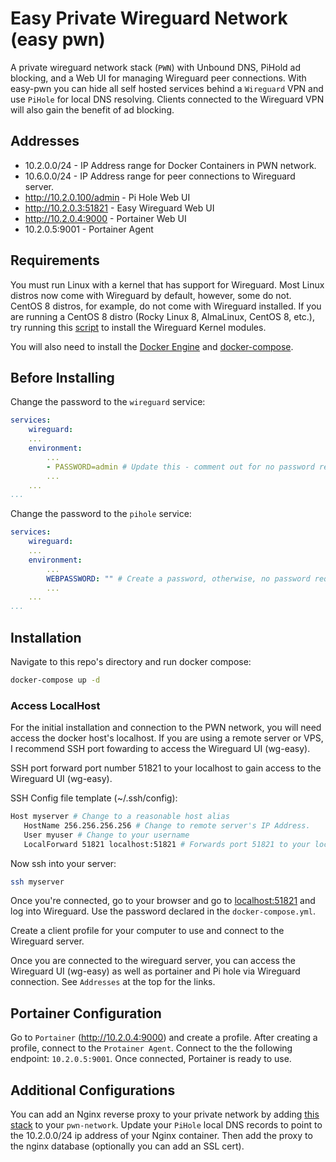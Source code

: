 # Easy Private Wireguard Network (easy pwn)
A private wireguard network stack (`PWN`) with Unbound DNS, PiHold ad blocking, and a Web UI for managing Wireguard peer connections. With easy-pwn you can hide all self hosted services behind a `Wireguard` VPN and use `PiHole` for local DNS resolving. Clients connected to the Wireguard VPN will also gain the benefit of ad blocking.

## Addresses
* 10.2.0.0/24 - IP Address range for Docker Containers in PWN network.
* 10.6.0.0/24 - IP Address range for peer connections to Wireguard server.
* http://10.2.0.100/admin - Pi Hole Web UI
* http://10.2.0.3:51821 - Easy Wireguard Web UI
* http://10.2.0.4:9000 - Portainer Web UI
* 10.2.0.5:9001 - Portainer Agent

## Requirements
You must run Linux with a kernel that has support for Wireguard. Most Linux distros now come with Wireguard by default, however, some do not. CentOS 8 distros, for example, do not come with Wireguard installed. If you are running a CentOS 8 distro (Rocky Linux 8, AlmaLinux, CentOS 8, etc.), try running this [script](https://github.com/rmayobre/scripted-selfhost/tree/main/scripts/wireguard-centos8) to install the Wireguard Kernel modules.

You will also need to install the [Docker Engine](https://docs.docker.com/engine/install/) and [docker-compose](https://docs.docker.com/compose/install/).

## Before Installing
Change the password to the `wireguard` service:
```yaml
services:
    wireguard:
    ...
    environment:
        ...
        - PASSWORD=admin # Update this - comment out for no password requirements.
        ...
    ...
...
```

Change the password to the `pihole` service:
```yaml
services:
    wireguard:
    ...
    environment:
        ...
        WEBPASSWORD: "" # Create a password, otherwise, no password required to access.
        ...
    ...
...
```

## Installation

Navigate to this repo's directory and run docker compose:
```sh
docker-compose up -d
```

### Access LocalHost
For the initial installation and connection to the PWN network, you will need access the docker host's localhost. If you are using a remote server or VPS, I recommend SSH port fowarding to access the Wireguard UI (wg-easy).

SSH port forward port number 51821 to your localhost to gain access to the Wireguard UI (wg-easy). 

SSH Config file template (~/.ssh/config):
```sh
Host myserver # Change to a reasonable host alias
   HostName 256.256.256.256 # Change to remote server's IP Address.
   User myuser # Change to your username
   LocalForward 51821 localhost:51821 # Forwards port 51821 to your localhost.
```

Now ssh into your server:
```sh
ssh myserver
```

Once you're connected, go to your browser and go to [localhost:51821](localhost:51821) and log into Wireguard. Use the password declared in the `docker-compose.yml`.

Create a client profile for your computer to use and connect to the Wireguard server.

Once you are connected to the wireguard server, you can access the Wireguard UI (wg-easy) as well as portainer and Pi hole via Wireguard connection. See `Addresses` at the top for the links.

## Portainer Configuration
Go to `Portainer` (http://10.2.0.4:9000) and create a profile. After creating a profile, connect to the `Protainer Agent`. Connect to the the following endpoint: `10.2.0.5:9001`. Once connected, Portainer is ready to use.

## Additional Configurations
You can add an Nginx reverse proxy to your private network by adding [this stack](https://github.com/rmayobre/scripted-selfhost/tree/main/docker/private-proxy-manager-stack) to your `pwn-network`. Update your `PiHole` local DNS records to point to the 10.2.0.0/24 ip address of your Nginx container. Then add the proxy to the nginx database (optionally you can add an SSL cert).